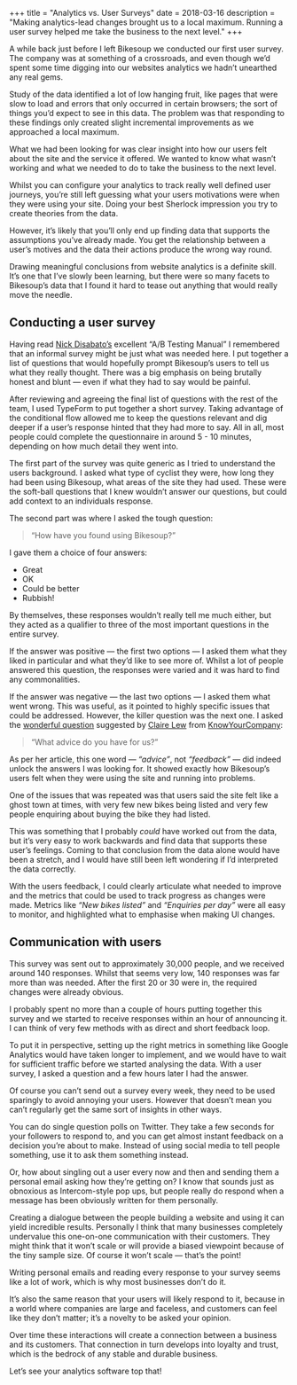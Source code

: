 +++
title = "Analytics vs. User Surveys"
date = 2018-03-16
description = "Making analytics-lead changes brought us to a local maximum. Running a user survey helped me take the business to the next level."
+++

A while back just before I left Bikesoup we conducted our first user survey. The company was at something of a crossroads, and even though we’d spent some time digging into our websites analytics we hadn’t unearthed any real gems.

Study of the data identified a lot of low hanging fruit, like pages that were slow to load and errors that only occurred in certain browsers; the sort of things you’d expect to see in this data. The problem was that responding to these findings only created slight incremental improvements as we approached a local maximum.

What we had been looking for was clear insight into how our users felt about the site and the service it offered. We wanted to know what wasn’t working and what we needed to do to take the business to the next level.

Whilst you can configure your analytics to track really well defined user journeys, you’re still left guessing what your users motivations were when they were using your site. Doing your best Sherlock impression you try to create theories from the data.

However, it’s likely that you’ll only end up finding data that supports the assumptions you’ve already made. You get the relationship between a user’s motives and the data their actions produce the wrong way round.

Drawing meaningful conclusions from website analytics is a definite skill. It’s one that I’ve slowly been learning, but there were so many facets to Bikesoup’s data that I found it hard to tease out anything that would really move the needle.

## Conducting a user survey
Having read [Nick Disabato’s](https://draft.nu/) excellent “A/B Testing Manual” I remembered that an informal survey might be just what was needed here. I put together a list of questions that would hopefully prompt Bikesoup’s users to tell us what they really thought. There was a big emphasis on being brutally honest and blunt — even if what they had to say would be painful.

After reviewing and agreeing the final list of questions with the rest of the team, I used TypeForm to put together a short survey. Taking advantage of the conditional flow allowed me to keep the questions relevant and dig deeper if a user’s response hinted that they had more to say. All in all, most people could complete the questionnaire in around 5 - 10 minutes, depending on how much detail they went into.

The first part of the survey was quite generic as I tried to understand the users background. I asked what type of cyclist they were, how long they had been using Bikesoup, what areas of the site they had used. These were the soft-ball questions that I knew wouldn’t answer our questions, but could add context to an individuals response.

The second part was where I asked the tough question:

> “How have you found using Bikesoup?”

I gave them a choice of four answers:

- Great
- OK
- Could be better
- Rubbish!

By themselves, these responses wouldn’t really tell me much either, but they acted as a qualifier to three of the most important questions in the entire survey.

If the answer was positive — the first two options — I asked them what they liked in particular and what they’d like to see more of. Whilst a lot of people answered this question, the responses were varied and it was hard to find any commonalities.

If the answer was negative — the last two options — I asked them what went wrong. This was useful, as it pointed to highly specific issues that could be addressed. However, the killer question was the next one. I asked the [wonderful question](https://m.signalvnoise.com/unlock-honest-feedback-with-this-one-word-dcaf3839e7ee) suggested by [Claire Lew](https://m.signalvnoise.com/@cjlew23) from [KnowYourCompany](https://knowyourcompany.com/):

> “What advice do you have for us?”

As per her article, this one word — *“advice”*, not *“feedback”* — did indeed unlock the answers I was looking for. It showed exactly how Bikesoup’s users felt when they were using the site and running into problems.

One of the issues that was repeated was that users said the site felt like a ghost town at times, with very few new bikes being listed and very few people enquiring about buying the bike they had listed.

This was something that I probably *could* have worked out from the data, but it’s very easy to work backwards and find data that supports these user’s feelings. Coming to that conclusion from the data alone would have been a stretch, and I would have still been left wondering if I’d interpreted the data correctly.

With the users feedback, I could clearly articulate what needed to improve and the metrics that could be used to track progress as changes were made. Metrics like *“New bikes listed”* and *“Enquiries per day”* were all easy to monitor, and highlighted what to emphasise when making UI changes.

## Communication with users
This survey was sent out to approximately 30,000 people, and we received around 140 responses. Whilst that seems very low, 140 responses was far more than was needed. After the first 20 or 30 were in, the required changes were already obvious.

I probably spent no more than a couple of hours putting together this survey and we started to receive responses within an hour of announcing it. I can think of very few methods with as direct and short feedback loop.

To put it in perspective, setting up the right metrics in something like Google Analytics would have taken longer to implement, and we would have to wait for sufficient traffic before we started analysing the data. With a user survey, I asked a question and a few hours later I had the answer.

Of course you can’t send out a survey every week, they need to be used sparingly to avoid annoying your users. However that doesn’t mean you can’t regularly get the same sort of insights in other ways.

You can do single question polls on Twitter. They take a few seconds for your followers to respond to, and you can get almost instant feedback on a decision you’re about to make. Instead of using social media to tell people something, use it to ask them something instead.

Or, how about singling out a user every now and then and sending them a personal email asking how they’re getting on? I know that sounds just as obnoxious as Intercom-style pop ups, but people really do respond when a message has been obviously written for them personally.

Creating a dialogue between the people building a website and using it can yield incredible results. Personally I think that many businesses completely undervalue this one-on-one communication with their customers. They might think that it won’t scale or will provide a biased viewpoint because of the tiny sample size. Of course it won’t scale — that’s the point!

Writing personal emails and reading every response to your survey seems like a lot of work, which is why most businesses don’t do it.

It’s also the same reason that your users will likely respond to it, because in a world where companies are large and faceless, and customers can feel like they don’t matter; it’s a novelty to be asked your opinion.

Over time these interactions will create a connection between a business and its customers. That connection in turn develops into loyalty and trust, which is the bedrock of any stable and durable business.

Let’s see your analytics software top that!
